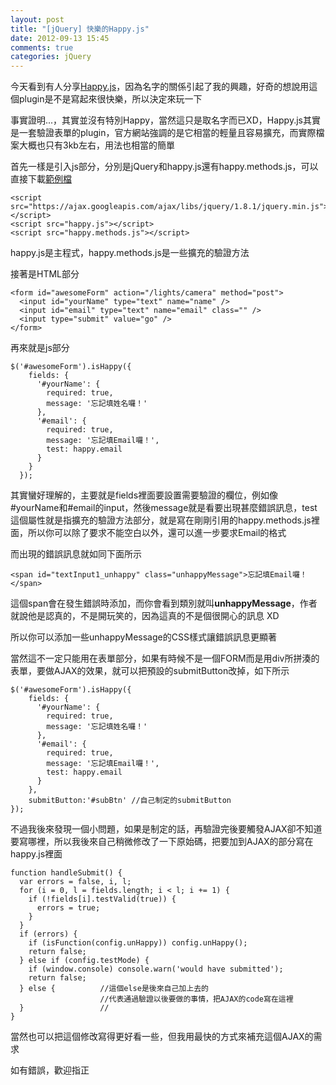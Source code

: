 ```yaml
---
layout: post
title: "[jQuery] 快樂的Happy.js"
date: 2012-09-13 15:45
comments: true
categories: jQuery
---
```


今天看到有人分享<a href="http://happyjs.com/" target="_blank">Happy.js</a>，因為名字的關係引起了我的興趣，好奇的想說用這個plugin是不是寫起來很快樂，所以決定來玩一下

<!--more-->

事實證明...，其實並沒有特別Happy，當然這只是取名字而已XD，Happy.js其實是一套驗證表單的plugin，官方網站強調的是它相當的輕量且容易擴充，而實際檔案大概也只有3kb左右，用法也相當的簡單

首先一樣是引入js部分，分別是jQuery和happy.js還有happy.methods.js，可以直接下載<a href="http://github.com/andyet/Happy.js/zipball/master" target="_blank">範例檔</a>

	<script src="https://ajax.googleapis.com/ajax/libs/jquery/1.8.1/jquery.min.js"></script>
	<script src="happy.js"></script>
	<script src="happy.methods.js"></script>
	
happy.js是主程式，happy.methods.js是一些擴充的驗證方法

接著是HTML部分

	<form id="awesomeForm" action="/lights/camera" method="post">
      <input id="yourName" type="text" name="name" />
      <input id="email" type="text" name="email" class="" />
      <input type="submit" value="go" />
    </form>
	
再來就是js部分

	$('#awesomeForm').isHappy({
		fields: {
		  '#yourName': {
			required: true,
			message: '忘記填姓名囉！'
		  },
		  '#email': {
			required: true,
			message: '忘記填Email囉！',
			test: happy.email 
		  }
		}
	  });
	  
其實蠻好理解的，主要就是fields裡面要設置需要驗證的欄位，例如像#yourName和#email的input，然後message就是看要出現甚麼錯誤訊息，test這個屬性就是指擴充的驗證方法部分，就是寫在剛剛引用的happy.methods.js裡面，所以你可以除了要求不能空白以外，還可以進一步要求Email的格式

而出現的錯誤訊息就如同下面所示

	<span id=​"textInput1_unhappy" class=​"unhappyMessage">​忘記填Email囉！​</span>
	
這個span會在發生錯誤時添加，而你會看到類別就叫**unhappyMessage**，作者就說他是認真的，不是開玩笑的，因為這真的不是個很開心的訊息 XD

所以你可以添加一些unhappyMessage的CSS樣式讓錯誤訊息更顯著

當然這不一定只能用在表單部分，如果有時候不是一個FORM而是用div所拼湊的表單，要做AJAX的效果，就可以把預設的submitButton改掉，如下所示

	$('#awesomeForm').isHappy({
		fields: {
		  '#yourName': {
			required: true,
			message: '忘記填姓名囉！'
		  },
		  '#email': {
			required: true,
			message: '忘記填Email囉！',
			test: happy.email 
		  }
		},
		submitButton:'#subBtn' //自己制定的submitButton
	});
	  
不過我後來發現一個小問題，如果是制定的話，再驗證完後要觸發AJAX卻不知道要寫哪裡，所以我後來自己稍微修改了一下原始碼，把要加到AJAX的部分寫在happy.js裡面

	function handleSubmit() {
      var errors = false, i, l;
      for (i = 0, l = fields.length; i < l; i += 1) {
        if (!fields[i].testValid(true)) {
          errors = true;
        }
      }
      if (errors) {
        if (isFunction(config.unHappy)) config.unHappy();
        return false;
      } else if (config.testMode) {
        if (window.console) console.warn('would have submitted');
        return false;
      } else {          //這個else是後來自己加上去的
		                //代表通過驗證以後要做的事情，把AJAX的code寫在這裡
	  }					//
    }
	
當然也可以把這個修改寫得更好看一些，但我用最快的方式來補充這個AJAX的需求

如有錯誤，歡迎指正